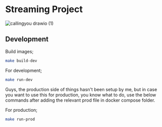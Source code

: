 # Streaming Project

![callingyou drawio (1)](https://github.com/vviia/zephyr/assets/86775678/2ba64be6-8ec1-4fac-97e2-bf6f98a29fcc)


## Development

Build images;

```sh
make build-dev
```

For development;

```sh
make run-dev
```

Guys, the production side of things hasn't been setup by me, but in case you want to use this for production, you know what to do, use the below commands after adding the relevant prod file in docker compose folder.

For production;

```sh
make run-prod
```
